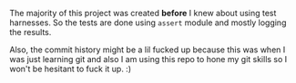 The majority of this project was created **before** I knew about using test harnesses.  So the tests are done using `assert` module and mostly logging the results.

Also, the commit history might be a lil fucked up because this was when I was just learning git and also I am using this repo to hone my git skills so I won't be hesitant to fuck it up. :)
